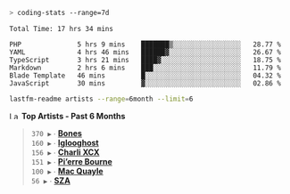 ```zsh
> coding-stats --range=7d
```

<!--START_SECTION:waka-->

```text
Total Time: 17 hrs 34 mins

PHP              5 hrs 9 mins    ███████▒░░░░░░░░░░░░░░░░░   28.77 %
YAML             4 hrs 46 mins   ██████▓░░░░░░░░░░░░░░░░░░   26.67 %
TypeScript       3 hrs 21 mins   ████▓░░░░░░░░░░░░░░░░░░░░   18.75 %
Markdown         2 hrs 6 mins    ███░░░░░░░░░░░░░░░░░░░░░░   11.79 %
Blade Template   46 mins         █░░░░░░░░░░░░░░░░░░░░░░░░   04.32 %
JavaScript       30 mins         ▓░░░░░░░░░░░░░░░░░░░░░░░░   02.86 %
```

<!--END_SECTION:waka-->

```zsh
lastfm-readme artists --range=6month --limit=6
```

<!--START_LASTFM_ARTISTS:{"period": "6month", "rows": 6}-->
<a href="https://last.fm" target="_blank"><img src="https://user-images.githubusercontent.com/17434202/215290617-e793598d-d7c9-428f-9975-156db1ba89cc.svg" alt="Last.fm Logo" width="18" height="13"/></a> **Top Artists - Past 6 Months**

> `370 ▶️` ∙ **[Bones](https://www.last.fm/music/Bones)**<br/>
> `160 ▶️` ∙ **[Iglooghost](https://www.last.fm/music/Iglooghost)**<br/>
> `156 ▶️` ∙ **[Charli XCX](https://www.last.fm/music/Charli+XCX)**<br/>
> `151 ▶️` ∙ **[Pi’erre Bourne](https://www.last.fm/music/Pi%E2%80%99erre+Bourne)**<br/>
> `100 ▶️` ∙ **[Mac Quayle](https://www.last.fm/music/Mac+Quayle)**<br/>
> `56 ▶️` ∙ **[SZA](https://www.last.fm/music/SZA)**<br/>
<!--END_LASTFM_ARTISTS-->
